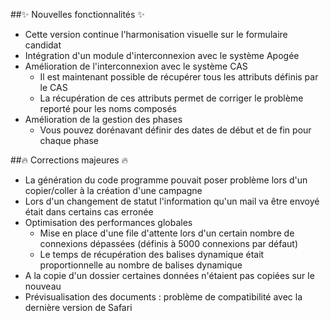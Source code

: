 ##✨ Nouvelles fonctionnalités ✨
- Cette version continue l'harmonisation visuelle sur le formulaire candidat
- Intégration d'un module d'interconnexion avec le système Apogée
- Amélioration de l'interconnexion avec le système CAS
  - Il est maintenant possible de récupérer tous les attributs définis par le CAS
  - La récupération de ces attributs permet de corriger le problème reporté pour les noms composés
- Amélioration de la gestion des phases
  - Vous pouvez dorénavant définir des dates de début et de fin pour chaque phase 

##🔥 Corrections majeures 🔥
- La génération du code programme pouvait poser problème lors d'un copier/coller à la création d'une campagne
- Lors d'un changement de statut l'information qu'un mail va être envoyé était dans certains cas erronée
- Optimisation des performances globales
  - Mise en place d'une file d'attente lors d'un certain nombre de connexions dépassées (définis à 5000 connexions par défaut)
  - Le temps de récupération des balises dynamique était proportionnelle au nombre de balises dynamique
- A la copie d'un dossier certaines données n'étaient pas copiées sur le nouveau
- Prévisualisation des documents : problème de compatibilité avec la dernière version de Safari
